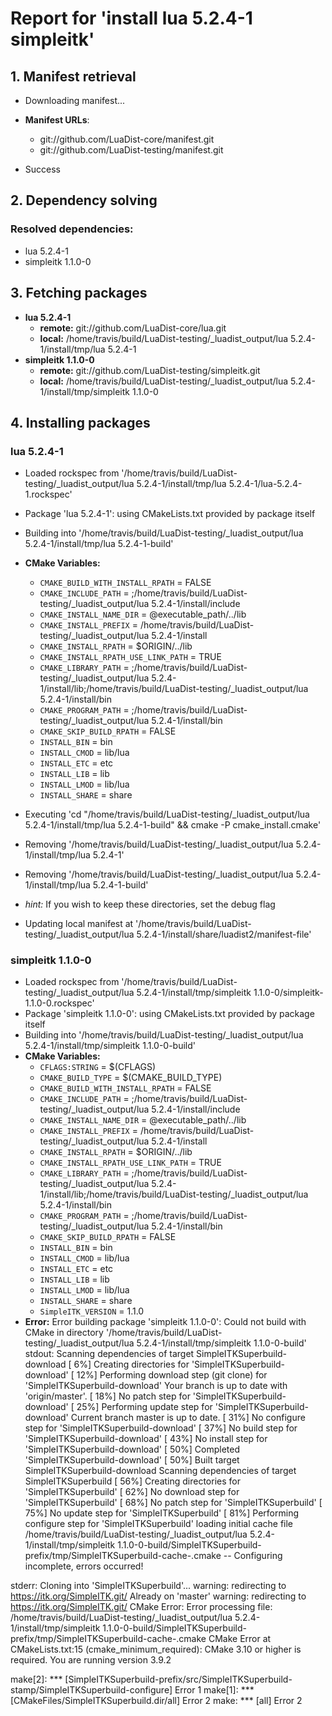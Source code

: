 # Report for 'install lua 5.2.4-1 simpleitk'


## 1. Manifest retrieval

- Downloading manifest...

- **Manifest URLs**:
    - git://github.com/LuaDist-core/manifest.git
    - git://github.com/LuaDist-testing/manifest.git
- Success

## 2. Dependency solving


### Resolved dependencies:
- lua 5.2.4-1
- simpleitk 1.1.0-0

## 3. Fetching packages

- **lua 5.2.4-1**
    - **remote:** git://github.com/LuaDist-core/lua.git
    - **local:** /home/travis/build/LuaDist-testing/_luadist_output/lua 5.2.4-1/install/tmp/lua 5.2.4-1
- **simpleitk 1.1.0-0**
    - **remote:** git://github.com/LuaDist-testing/simpleitk.git
    - **local:** /home/travis/build/LuaDist-testing/_luadist_output/lua 5.2.4-1/install/tmp/simpleitk 1.1.0-0

## 4. Installing packages


### lua 5.2.4-1
- Loaded rockspec from '/home/travis/build/LuaDist-testing/_luadist_output/lua 5.2.4-1/install/tmp/lua 5.2.4-1/lua-5.2.4-1.rockspec'
- Package 'lua 5.2.4-1': using CMakeLists.txt provided by package itself
- Building into '/home/travis/build/LuaDist-testing/_luadist_output/lua 5.2.4-1/install/tmp/lua 5.2.4-1-build'
- **CMake Variables:**
    - `CMAKE_BUILD_WITH_INSTALL_RPATH` = FALSE
    - `CMAKE_INCLUDE_PATH` = ;/home/travis/build/LuaDist-testing/_luadist_output/lua 5.2.4-1/install/include
    - `CMAKE_INSTALL_NAME_DIR` = @executable_path/../lib
    - `CMAKE_INSTALL_PREFIX` = /home/travis/build/LuaDist-testing/_luadist_output/lua 5.2.4-1/install
    - `CMAKE_INSTALL_RPATH` = $ORIGIN/../lib
    - `CMAKE_INSTALL_RPATH_USE_LINK_PATH` = TRUE
    - `CMAKE_LIBRARY_PATH` = ;/home/travis/build/LuaDist-testing/_luadist_output/lua 5.2.4-1/install/lib;/home/travis/build/LuaDist-testing/_luadist_output/lua 5.2.4-1/install/bin
    - `CMAKE_PROGRAM_PATH` = ;/home/travis/build/LuaDist-testing/_luadist_output/lua 5.2.4-1/install/bin
    - `CMAKE_SKIP_BUILD_RPATH` = FALSE
    - `INSTALL_BIN` = bin
    - `INSTALL_CMOD` = lib/lua
    - `INSTALL_ETC` = etc
    - `INSTALL_LIB` = lib
    - `INSTALL_LMOD` = lib/lua
    - `INSTALL_SHARE` = share
- Executing 'cd "/home/travis/build/LuaDist-testing/_luadist_output/lua 5.2.4-1/install/tmp/lua 5.2.4-1-build" && cmake -P cmake_install.cmake'
- Removing '/home/travis/build/LuaDist-testing/_luadist_output/lua 5.2.4-1/install/tmp/lua 5.2.4-1'
- Removing '/home/travis/build/LuaDist-testing/_luadist_output/lua 5.2.4-1/install/tmp/lua 5.2.4-1-build'

- *hint:* If you wish to keep these directories, set the debug flag
- Updating local manifest at '/home/travis/build/LuaDist-testing/_luadist_output/lua 5.2.4-1/install/share/luadist2/manifest-file'

### simpleitk 1.1.0-0
- Loaded rockspec from '/home/travis/build/LuaDist-testing/_luadist_output/lua 5.2.4-1/install/tmp/simpleitk 1.1.0-0/simpleitk-1.1.0-0.rockspec'
- Package 'simpleitk 1.1.0-0': using CMakeLists.txt provided by package itself
- Building into '/home/travis/build/LuaDist-testing/_luadist_output/lua 5.2.4-1/install/tmp/simpleitk 1.1.0-0-build'
- **CMake Variables:**
    - `CFLAGS:STRING` = $(CFLAGS)
    - `CMAKE_BUILD_TYPE` = $(CMAKE_BUILD_TYPE)
    - `CMAKE_BUILD_WITH_INSTALL_RPATH` = FALSE
    - `CMAKE_INCLUDE_PATH` = ;/home/travis/build/LuaDist-testing/_luadist_output/lua 5.2.4-1/install/include
    - `CMAKE_INSTALL_NAME_DIR` = @executable_path/../lib
    - `CMAKE_INSTALL_PREFIX` = /home/travis/build/LuaDist-testing/_luadist_output/lua 5.2.4-1/install
    - `CMAKE_INSTALL_RPATH` = $ORIGIN/../lib
    - `CMAKE_INSTALL_RPATH_USE_LINK_PATH` = TRUE
    - `CMAKE_LIBRARY_PATH` = ;/home/travis/build/LuaDist-testing/_luadist_output/lua 5.2.4-1/install/lib;/home/travis/build/LuaDist-testing/_luadist_output/lua 5.2.4-1/install/bin
    - `CMAKE_PROGRAM_PATH` = ;/home/travis/build/LuaDist-testing/_luadist_output/lua 5.2.4-1/install/bin
    - `CMAKE_SKIP_BUILD_RPATH` = FALSE
    - `INSTALL_BIN` = bin
    - `INSTALL_CMOD` = lib/lua
    - `INSTALL_ETC` = etc
    - `INSTALL_LIB` = lib
    - `INSTALL_LMOD` = lib/lua
    - `INSTALL_SHARE` = share
    - `SimpleITK_VERSION` = 1.1.0
- **Error:** Error building package 'simpleitk 1.1.0-0': Could not build with CMake in directory '/home/travis/build/LuaDist-testing/_luadist_output/lua 5.2.4-1/install/tmp/simpleitk 1.1.0-0-build'
stdout:
Scanning dependencies of target SimpleITKSuperbuild-download
[  6%] Creating directories for 'SimpleITKSuperbuild-download'
[ 12%] Performing download step (git clone) for 'SimpleITKSuperbuild-download'
Your branch is up to date with 'origin/master'.
[ 18%] No patch step for 'SimpleITKSuperbuild-download'
[ 25%] Performing update step for 'SimpleITKSuperbuild-download'
Current branch master is up to date.
[ 31%] No configure step for 'SimpleITKSuperbuild-download'
[ 37%] No build step for 'SimpleITKSuperbuild-download'
[ 43%] No install step for 'SimpleITKSuperbuild-download'
[ 50%] Completed 'SimpleITKSuperbuild-download'
[ 50%] Built target SimpleITKSuperbuild-download
Scanning dependencies of target SimpleITKSuperbuild
[ 56%] Creating directories for 'SimpleITKSuperbuild'
[ 62%] No download step for 'SimpleITKSuperbuild'
[ 68%] No patch step for 'SimpleITKSuperbuild'
[ 75%] No update step for 'SimpleITKSuperbuild'
[ 81%] Performing configure step for 'SimpleITKSuperbuild'
loading initial cache file /home/travis/build/LuaDist-testing/_luadist_output/lua 5.2.4-1/install/tmp/simpleitk 1.1.0-0-build/SimpleITKSuperbuild-prefix/tmp/SimpleITKSuperbuild-cache-.cmake
-- Configuring incomplete, errors occurred!

stderr:
Cloning into 'SimpleITKSuperbuild'...
warning: redirecting to https://itk.org/SimpleITK.git/
Already on 'master'
warning: redirecting to https://itk.org/SimpleITK.git/
CMake Error: Error processing file: /home/travis/build/LuaDist-testing/_luadist_output/lua 5.2.4-1/install/tmp/simpleitk 1.1.0-0-build/SimpleITKSuperbuild-prefix/tmp/SimpleITKSuperbuild-cache-.cmake
CMake Error at CMakeLists.txt:15 (cmake_minimum_required):
  CMake 3.10 or higher is required.  You are running version 3.9.2


make[2]: *** [SimpleITKSuperbuild-prefix/src/SimpleITKSuperbuild-stamp/SimpleITKSuperbuild-configure] Error 1
make[1]: *** [CMakeFiles/SimpleITKSuperbuild.dir/all] Error 2
make: *** [all] Error 2

